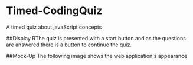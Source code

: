 # Timed-CodingQuiz
A timed quiz about javaScript concepts

##Display
RThe quiz is presented with a start button and as the questions are answered there is a button to continue the quiz.

##Mock-Up
The following image shows the web application's appearance
